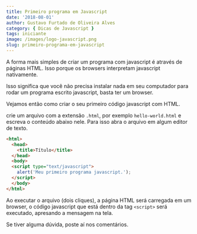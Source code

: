 ```yaml
---
title: Primeiro programa em Javascript
date: '2018-08-01'
author: Gustavo Furtado de Oliveira Alves
category: { Dicas de Javascript }
tags: iniciante
image: /images/logo-javascript.png
slug: primeiro-programa-em-javascript
---
```


A forma mais simples de criar um programa com javascript é através de páginas HTML.
Isso porque os browsers interpretam javascript nativamente.

Isso significa que você não precisa instalar nada em seu computador para rodar um programa 
escrito javascript, basta ter um browser.

Vejamos então como criar o seu primeiro código javascript com HTML.

crie um arquivo com a extensão `.html`, por exemplo `hello-world.html`
e escreva o conteúdo abaixo nele. Para isso abra o arquivo em algum editor de texto.

```html
<html>
  <head>
    <title>Título</title>
  </head>
  <body>
  <script type="text/javascript">
    alert('Meu primeiro programa javascript.');
  </script>
  </body>
</html>
```

Ao executar o arquivo (dois cliques), a página HTML será carregada em um browser,
o código javascript que está dentro da tag `<script>` será executado,
apresando a mensagem na tela.

Se tiver alguma dúvida, poste aí nos comentários.